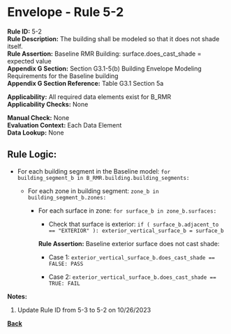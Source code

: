 
# Envelope - Rule 5-2  

**Rule ID:** 5-2  
**Rule Description:** The building shall be modeled so that it does not shade itself.  
**Rule Assertion:** Baseline RMR Building: surface.does_cast_shade = expected value  
**Appendix G Section:** Section G3.1-5(b) Building Envelope Modeling Requirements for the Baseline building  
**Appendix G Section Reference:** Table G3.1 Section 5a  

**Applicability:** All required data elements exist for B_RMR  
**Applicability Checks:**  None  

**Manual Check:** None  
**Evaluation Context:** Each Data Element  
**Data Lookup:** None  

## Rule Logic:  

- For each building segment in the Baseline model: ```for building_segment_b in B_RMR.building.building_segments:```  
 
  - For each zone in building segment: ```zone_b in building_segment_b.zones:```  

      - For each surface in zone: ```for surface_b in zone_b.surfaces:```  

        - Check that surface is exterior: ```if ( surface_b.adjacent_to == "EXTERIOR" ): exterior_vertical_surface_b = surface_b```  

        **Rule Assertion:** Baseline exterior surface does not cast shade:  

        - Case 1: ```exterior_vertical_surface_b.does_cast_shade == FALSE: PASS```  

        - Case 2: ```exterior_vertical_surface_b.does_cast_shade == TRUE: FAIL```  



**Notes:**

1. Update Rule ID from 5-3 to 5-2 on 10/26/2023

**[Back](../_toc.md)**